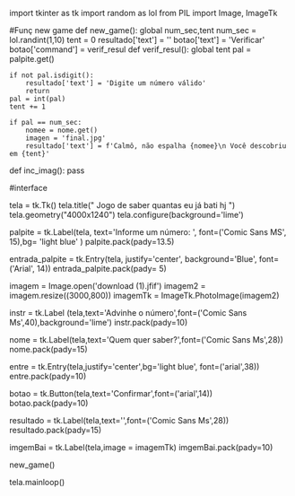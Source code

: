 import tkinter as tk
import random as lol
from PIL import Image, ImageTk

#Funç new game
def new_game():
    global num_sec,tent
    num_sec = lol.randint(1,10)
    tent = 0
    resultado['text'] = ''
    botao['text'] = 'Verificar'
    botao['command'] = verif_resul
def verif_resul():
    global tent
    pal = palpite.get()

    if not pal.isdigit():
        resultado['text'] = 'Digite um número válido'
        return
    pal = int(pal)
    tent += 1

    if pal == num_sec:
        nomee = nome.get()
        imagen = 'final.jpg'
        resultado['text'] = f'Calmô, não espalha {nomee}\n Você descobriu em {tent}'

def inc_imag():
    pass

#interface

tela = tk.Tk()
tela.title(" Jogo de saber quantas eu já bati hj ")
tela.geometry("4000x1240")
tela.configure(background='lime')

palpite = tk.Label(tela, text='Informe um número: ', font=('Comic Sans MS', 15),bg= 'light blue' )
palpite.pack(pady=13.5)

entrada_palpite = tk.Entry(tela, justify='center', background='Blue', font=('Arial', 14))
entrada_palpite.pack(pady= 5)



imagem = Image.open('download (1).jfif')
imagem2 = imagem.resize((3000,800))
imagemTk = ImageTk.PhotoImage(imagem2)

instr = tk.Label (tela,text='Advinhe o número',font=('Comic Sans Ms',40),background='lime')
instr.pack(pady=10)

nome = tk.Label(tela,text='Quem quer saber?',font=('Comic Sans Ms',28))
nome.pack(pady=15)

entre = tk.Entry(tela,justify='center',bg='light blue', font=('arial',38))
entre.pack(pady=10)

botao = tk.Button(tela,text='Confirmar',font=('arial',14))
botao.pack(pady=10)

resultado = tk.Label(tela,text='',font=('Comic Sans Ms',28))
resultado.pack(pady=15)

imgemBai = tk.Label(tela,image = imagemTk)
imgemBai.pack(pady=10)

new_game()

tela.mainloop()
